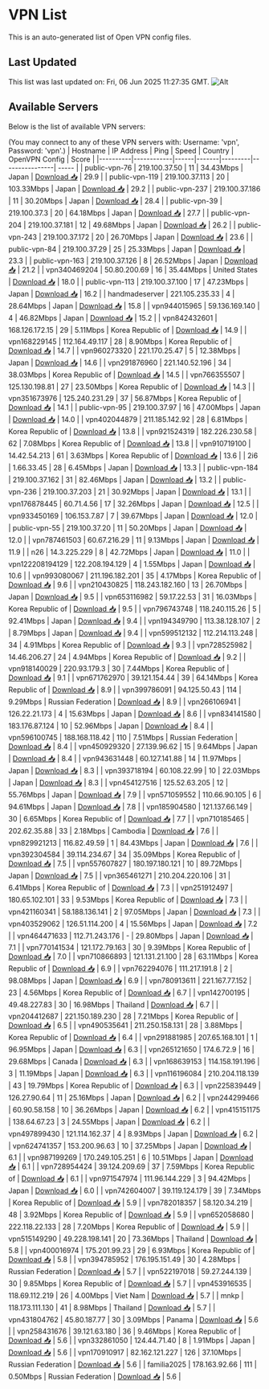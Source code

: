 # VPN List

This is an auto-generated list of Open VPN config files.

## Last Updated

This list was last updated on: Fri, 06 Jun 2025 11:27:35 GMT.
![Alt](https://repobeats.axiom.co/api/embed/186b98318ef1479477931607c1ad7d823f12451f.svg "Repobeats analytics image")

## Available Servers

Below is the list of available VPN servers:

(You may connect to any of these VPN servers with: Username: 'vpn', Password: 'vpn'.)
| Hostname | IP Address | Ping | Speed | Country | OpenVPN Config | Score |
|----------|------------|------|-------|---------|----------------| ----- |
| public-vpn-76 | 219.100.37.50 | 11 | 34.43Mbps | Japan | [Download 📥](./configs/server_0_JP.ovpn) | 29.9 |
| public-vpn-119 | 219.100.37.113 | 20 | 103.33Mbps | Japan | [Download 📥](./configs/server_1_JP.ovpn) | 29.2 |
| public-vpn-237 | 219.100.37.186 | 11 | 30.20Mbps | Japan | [Download 📥](./configs/server_2_JP.ovpn) | 28.4 |
| public-vpn-39 | 219.100.37.3 | 20 | 64.18Mbps | Japan | [Download 📥](./configs/server_3_JP.ovpn) | 27.7 |
| public-vpn-204 | 219.100.37.181 | 12 | 49.68Mbps | Japan | [Download 📥](./configs/server_4_JP.ovpn) | 26.2 |
| public-vpn-243 | 219.100.37.172 | 20 | 26.70Mbps | Japan | [Download 📥](./configs/server_5_JP.ovpn) | 23.6 |
| public-vpn-84 | 219.100.37.29 | 25 | 25.33Mbps | Japan | [Download 📥](./configs/server_6_JP.ovpn) | 23.3 |
| public-vpn-163 | 219.100.37.126 | 8 | 26.52Mbps | Japan | [Download 📥](./configs/server_7_JP.ovpn) | 21.2 |
| vpn340469204 | 50.80.200.69 | 16 | 35.44Mbps | United States | [Download 📥](./configs/server_8_US.ovpn) | 18.0 |
| public-vpn-113 | 219.100.37.100 | 17 | 47.23Mbps | Japan | [Download 📥](./configs/server_9_JP.ovpn) | 16.2 |
| handmadeserver | 221.105.235.33 | 4 | 28.64Mbps | Japan | [Download 📥](./configs/server_10_JP.ovpn) | 15.8 |
| vpn944015965 | 59.136.169.140 | 4 | 46.82Mbps | Japan | [Download 📥](./configs/server_11_JP.ovpn) | 15.2 |
| vpn842432601 | 168.126.172.15 | 29 | 5.11Mbps | Korea Republic of | [Download 📥](./configs/server_12_KR.ovpn) | 14.9 |
| vpn168229145 | 112.164.49.117 | 28 | 8.90Mbps | Korea Republic of | [Download 📥](./configs/server_13_KR.ovpn) | 14.7 |
| vpn960273320 | 221.170.25.47 | 5 | 12.38Mbps | Japan | [Download 📥](./configs/server_14_JP.ovpn) | 14.6 |
| vpn291876960 | 221.140.52.196 | 34 | 38.03Mbps | Korea Republic of | [Download 📥](./configs/server_15_KR.ovpn) | 14.5 |
| vpn766355507 | 125.130.198.81 | 27 | 23.50Mbps | Korea Republic of | [Download 📥](./configs/server_16_KR.ovpn) | 14.3 |
| vpn351673976 | 125.240.231.29 | 37 | 56.87Mbps | Korea Republic of | [Download 📥](./configs/server_17_KR.ovpn) | 14.1 |
| public-vpn-95 | 219.100.37.97 | 16 | 47.00Mbps | Japan | [Download 📥](./configs/server_18_JP.ovpn) | 14.0 |
| vpn402044879 | 211.185.142.92 | 28 | 6.81Mbps | Korea Republic of | [Download 📥](./configs/server_19_KR.ovpn) | 13.8 |
| vpn921524319 | 182.226.230.58 | 62 | 7.08Mbps | Korea Republic of | [Download 📥](./configs/server_20_KR.ovpn) | 13.8 |
| vpn910719100 | 14.42.54.213 | 61 | 3.63Mbps | Korea Republic of | [Download 📥](./configs/server_21_KR.ovpn) | 13.6 |
| 2i6 | 1.66.33.45 | 28 | 6.45Mbps | Japan | [Download 📥](./configs/server_22_JP.ovpn) | 13.3 |
| public-vpn-184 | 219.100.37.162 | 31 | 82.46Mbps | Japan | [Download 📥](./configs/server_23_JP.ovpn) | 13.2 |
| public-vpn-236 | 219.100.37.203 | 21 | 30.92Mbps | Japan | [Download 📥](./configs/server_24_JP.ovpn) | 13.1 |
| vpn176878445 | 60.71.4.56 | 17 | 32.26Mbps | Japan | [Download 📥](./configs/server_25_JP.ovpn) | 12.5 |
| vpn933450169 | 106.153.7.87 | 7 | 39.67Mbps | Japan | [Download 📥](./configs/server_26_JP.ovpn) | 12.0 |
| public-vpn-55 | 219.100.37.20 | 11 | 50.20Mbps | Japan | [Download 📥](./configs/server_27_JP.ovpn) | 12.0 |
| vpn787461503 | 60.67.216.29 | 11 | 9.13Mbps | Japan | [Download 📥](./configs/server_28_JP.ovpn) | 11.9 |
| n26 | 14.3.225.229 | 8 | 42.72Mbps | Japan | [Download 📥](./configs/server_29_JP.ovpn) | 11.0 |
| vpn122208194129 | 122.208.194.129 | 4 | 1.55Mbps | Japan | [Download 📥](./configs/server_30_JP.ovpn) | 10.6 |
| vpn993080067 | 211.196.182.201 | 35 | 4.17Mbps | Korea Republic of | [Download 📥](./configs/server_31_KR.ovpn) | 9.6 |
| vpn210430825 | 118.243.182.160 | 13 | 26.70Mbps | Japan | [Download 📥](./configs/server_32_JP.ovpn) | 9.5 |
| vpn653116982 | 59.17.22.53 | 31 | 16.03Mbps | Korea Republic of | [Download 📥](./configs/server_33_KR.ovpn) | 9.5 |
| vpn796743748 | 118.240.115.26 | 5 | 92.41Mbps | Japan | [Download 📥](./configs/server_34_JP.ovpn) | 9.4 |
| vpn194349790 | 113.38.128.107 | 2 | 8.79Mbps | Japan | [Download 📥](./configs/server_35_JP.ovpn) | 9.4 |
| vpn599512132 | 112.214.113.248 | 34 | 4.91Mbps | Korea Republic of | [Download 📥](./configs/server_36_KR.ovpn) | 9.3 |
| vpn728525982 | 14.46.206.27 | 24 | 4.94Mbps | Korea Republic of | [Download 📥](./configs/server_37_KR.ovpn) | 9.2 |
| vpn918140029 | 220.93.179.3 | 30 | 7.44Mbps | Korea Republic of | [Download 📥](./configs/server_38_KR.ovpn) | 9.1 |
| vpn671762970 | 39.121.154.44 | 39 | 64.14Mbps | Korea Republic of | [Download 📥](./configs/server_39_KR.ovpn) | 8.9 |
| vpn399786091 | 94.125.50.43 | 114 | 9.29Mbps | Russian Federation | [Download 📥](./configs/server_40_RU.ovpn) | 8.9 |
| vpn266106941 | 126.22.21.173 | 4 | 15.63Mbps | Japan | [Download 📥](./configs/server_41_JP.ovpn) | 8.6 |
| vpn834141580 | 183.176.87.124 | 10 | 52.96Mbps | Japan | [Download 📥](./configs/server_42_JP.ovpn) | 8.4 |
| vpn596100745 | 188.168.118.42 | 110 | 7.51Mbps | Russian Federation | [Download 📥](./configs/server_43_RU.ovpn) | 8.4 |
| vpn450929320 | 27.139.96.62 | 15 | 9.64Mbps | Japan | [Download 📥](./configs/server_44_JP.ovpn) | 8.4 |
| vpn943631448 | 60.127.141.88 | 14 | 11.97Mbps | Japan | [Download 📥](./configs/server_45_JP.ovpn) | 8.3 |
| vpn393718194 | 60.108.22.99 | 10 | 22.03Mbps | Japan | [Download 📥](./configs/server_46_JP.ovpn) | 8.3 |
| vpn454127516 | 125.52.63.205 | 12 | 55.76Mbps | Japan | [Download 📥](./configs/server_47_JP.ovpn) | 7.9 |
| vpn571059552 | 110.66.90.105 | 6 | 94.61Mbps | Japan | [Download 📥](./configs/server_48_JP.ovpn) | 7.8 |
| vpn185904580 | 121.137.66.149 | 30 | 6.65Mbps | Korea Republic of | [Download 📥](./configs/server_49_KR.ovpn) | 7.7 |
| vpn710185465 | 202.62.35.88 | 33 | 2.18Mbps | Cambodia | [Download 📥](./configs/server_50_KH.ovpn) | 7.6 |
| vpn829921213 | 116.82.49.59 | 1 | 84.43Mbps | Japan | [Download 📥](./configs/server_51_JP.ovpn) | 7.6 |
| vpn392304584 | 39.114.234.67 | 34 | 35.09Mbps | Korea Republic of | [Download 📥](./configs/server_52_KR.ovpn) | 7.5 |
| vpn557607827 | 180.197.180.121 | 10 | 89.72Mbps | Japan | [Download 📥](./configs/server_53_JP.ovpn) | 7.5 |
| vpn365461271 | 210.204.220.106 | 31 | 6.41Mbps | Korea Republic of | [Download 📥](./configs/server_54_KR.ovpn) | 7.3 |
| vpn251912497 | 180.65.102.101 | 33 | 9.53Mbps | Korea Republic of | [Download 📥](./configs/server_55_KR.ovpn) | 7.3 |
| vpn421160341 | 58.188.136.141 | 2 | 97.05Mbps | Japan | [Download 📥](./configs/server_56_JP.ovpn) | 7.3 |
| vpn403529062 | 126.51.114.200 | 4 | 15.56Mbps | Japan | [Download 📥](./configs/server_57_JP.ovpn) | 7.2 |
| vpn464471633 | 112.71.243.176 | - | 29.80Mbps | Japan | [Download 📥](./configs/server_58_JP.ovpn) | 7.1 |
| vpn770141534 | 121.172.79.163 | 30 | 9.39Mbps | Korea Republic of | [Download 📥](./configs/server_59_KR.ovpn) | 7.0 |
| vpn710866893 | 121.131.21.100 | 28 | 63.11Mbps | Korea Republic of | [Download 📥](./configs/server_60_KR.ovpn) | 6.9 |
| vpn762294076 | 111.217.191.8 | 2 | 98.08Mbps | Japan | [Download 📥](./configs/server_61_JP.ovpn) | 6.9 |
| vpn780913611 | 221.167.77.152 | 23 | 4.56Mbps | Korea Republic of | [Download 📥](./configs/server_62_KR.ovpn) | 6.7 |
| vpn142700195 | 49.48.227.83 | 30 | 16.98Mbps | Thailand | [Download 📥](./configs/server_63_TH.ovpn) | 6.7 |
| vpn204412687 | 221.150.189.230 | 28 | 7.21Mbps | Korea Republic of | [Download 📥](./configs/server_64_KR.ovpn) | 6.5 |
| vpn490535641 | 211.250.158.131 | 28 | 3.88Mbps | Korea Republic of | [Download 📥](./configs/server_65_KR.ovpn) | 6.4 |
| vpn291881985 | 207.65.168.101 | 1 | 96.95Mbps | Japan | [Download 📥](./configs/server_66_JP.ovpn) | 6.3 |
| vpn265121650 | 174.6.72.9 | 16 | 29.68Mbps | Canada | [Download 📥](./configs/server_67_CA.ovpn) | 6.3 |
| vpn168639153 | 114.158.191.196 | 3 | 11.19Mbps | Japan | [Download 📥](./configs/server_68_JP.ovpn) | 6.3 |
| vpn116196084 | 210.204.118.139 | 43 | 19.79Mbps | Korea Republic of | [Download 📥](./configs/server_69_KR.ovpn) | 6.3 |
| vpn225839449 | 126.27.90.64 | 11 | 25.16Mbps | Japan | [Download 📥](./configs/server_70_JP.ovpn) | 6.2 |
| vpn244299466 | 60.90.58.158 | 10 | 36.26Mbps | Japan | [Download 📥](./configs/server_71_JP.ovpn) | 6.2 |
| vpn415151175 | 138.64.67.23 | 3 | 24.55Mbps | Japan | [Download 📥](./configs/server_72_JP.ovpn) | 6.2 |
| vpn497899430 | 121.114.162.37 | 4 | 8.93Mbps | Japan | [Download 📥](./configs/server_73_JP.ovpn) | 6.2 |
| vpn624741357 | 153.200.96.63 | 10 | 37.25Mbps | Japan | [Download 📥](./configs/server_74_JP.ovpn) | 6.1 |
| vpn987199269 | 170.249.105.251 | 6 | 10.51Mbps | Japan | [Download 📥](./configs/server_75_JP.ovpn) | 6.1 |
| vpn728954424 | 39.124.209.69 | 37 | 7.59Mbps | Korea Republic of | [Download 📥](./configs/server_76_KR.ovpn) | 6.1 |
| vpn971547974 | 111.96.144.229 | 3 | 94.42Mbps | Japan | [Download 📥](./configs/server_77_JP.ovpn) | 6.0 |
| vpn742604007 | 39.119.124.179 | 39 | 7.34Mbps | Korea Republic of | [Download 📥](./configs/server_78_KR.ovpn) | 5.9 |
| vpn782018357 | 58.120.34.219 | 48 | 3.92Mbps | Korea Republic of | [Download 📥](./configs/server_79_KR.ovpn) | 5.9 |
| vpn652058680 | 222.118.22.133 | 28 | 7.20Mbps | Korea Republic of | [Download 📥](./configs/server_80_KR.ovpn) | 5.9 |
| vpn515149290 | 49.228.198.141 | 20 | 73.36Mbps | Thailand | [Download 📥](./configs/server_81_TH.ovpn) | 5.8 |
| vpn400016974 | 175.201.99.23 | 29 | 6.93Mbps | Korea Republic of | [Download 📥](./configs/server_82_KR.ovpn) | 5.8 |
| vpn394785952 | 176.195.151.49 | 30 | 4.28Mbps | Russian Federation | [Download 📥](./configs/server_83_RU.ovpn) | 5.7 |
| vpn522197018 | 59.27.244.139 | 30 | 9.85Mbps | Korea Republic of | [Download 📥](./configs/server_84_KR.ovpn) | 5.7 |
| vpn453916535 | 118.69.112.219 | 26 | 4.00Mbps | Viet Nam | [Download 📥](./configs/server_85_VN.ovpn) | 5.7 |
| mnkp | 118.173.111.130 | 41 | 8.98Mbps | Thailand | [Download 📥](./configs/server_86_TH.ovpn) | 5.7 |
| vpn431804762 | 45.80.187.77 | 30 | 3.09Mbps | Panama | [Download 📥](./configs/server_87_PA.ovpn) | 5.6 |
| vpn258431676 | 39.121.63.180 | 36 | 9.46Mbps | Korea Republic of | [Download 📥](./configs/server_88_KR.ovpn) | 5.6 |
| vpn332861050 | 124.44.71.40 | 8 | 1.91Mbps | Japan | [Download 📥](./configs/server_89_JP.ovpn) | 5.6 |
| vpn170910917 | 82.162.121.227 | 126 | 37.10Mbps | Russian Federation | [Download 📥](./configs/server_90_RU.ovpn) | 5.6 |
| familia2025 | 178.163.92.66 | 111 | 0.50Mbps | Russian Federation | [Download 📥](./configs/server_91_RU.ovpn) | 5.6 |
